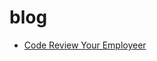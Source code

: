 # blog

 - [Code Review Your Employeer](https://github.com/krishnaglick/blog/blob/master/Code%20Review%20Your%20Employer.md)
